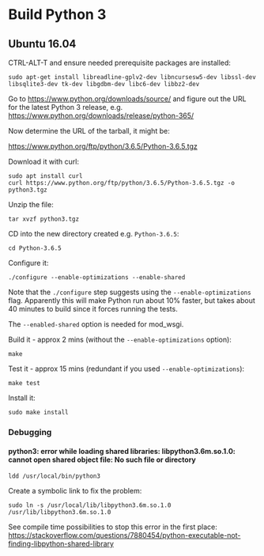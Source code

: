 # Build Python 3

## Ubuntu 16.04

CTRL-ALT-T and ensure needed prerequisite packages are installed:
```
sudo apt-get install libreadline-gplv2-dev libncursesw5-dev libssl-dev libsqlite3-dev tk-dev libgdbm-dev libc6-dev libbz2-dev
```

Go to https://www.python.org/downloads/source/ and figure out the URL for the latest
Python 3 release, e.g. https://www.python.org/downloads/release/python-365/

Now determine the URL of the tarball, it might be:

https://www.python.org/ftp/python/3.6.5/Python-3.6.5.tgz

Download it with curl:
```
sudo apt install curl
curl https://www.python.org/ftp/python/3.6.5/Python-3.6.5.tgz -o python3.tgz
```

Unzip the file:
```
tar xvzf python3.tgz
```

CD into the new directory created e.g. `Python-3.6.5`:
```
cd Python-3.6.5
```

Configure it:
```
./configure --enable-optimizations --enable-shared
```
Note that the `./configure` step suggests using the `--enable-optimizations` flag. Apparently this will make
Python run about 10% faster, but takes about 40 minutes to build since it forces running the tests.

The `--enabled-shared` option is needed for mod_wsgi.

Build it - approx 2 mins (without the `--enable-optimizations` option):
```
make
```

Test it - approx 15 mins (redundant if you used `--enable-optimizations`):
```
make test
```

Install it:
```
sudo make install
```

### Debugging

#### python3: error while loading shared libraries: libpython3.6m.so.1.0: cannot open shared object file: No such file or directory

```
ldd /usr/local/bin/python3
```

Create a symbolic link to fix the problem:
```
sudo ln -s /usr/local/lib/libpython3.6m.so.1.0 /usr/lib/libpython3.6m.so.1.0
```

See compile time possibilities to stop this error in the first place:
https://stackoverflow.com/questions/7880454/python-executable-not-finding-libpython-shared-library

